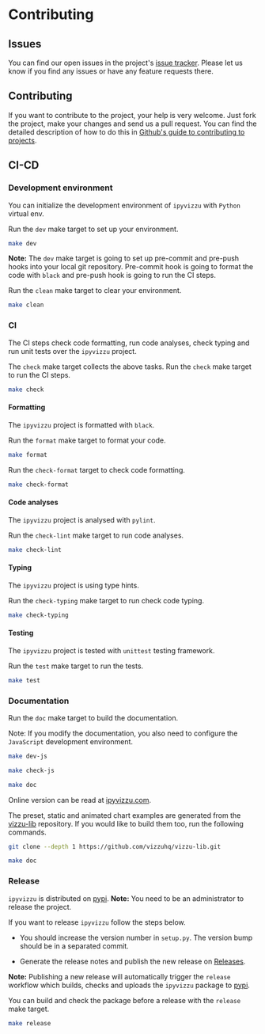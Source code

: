 # Contributing

## Issues

You can find our open issues in the project's
[issue tracker](https://github.com/vizzuhq/ipyvizzu/issues). Please let us know
if you find any issues or have any feature requests there.

## Contributing

If you want to contribute to the project, your help is very welcome. Just fork
the project, make your changes and send us a pull request. You can find the
detailed description of how to do this in
[Github's guide to contributing to projects](https://docs.github.com/en/get-started/quickstart/contributing-to-projects).

## CI-CD

### Development environment

You can initialize the development environment of `ipyvizzu` with `Python`
virtual env.

Run the `dev` make target to set up your environment.

```sh
make dev
```

**Note:** The `dev` make target is going to set up pre-commit and pre-push hooks
into your local git repository. Pre-commit hook is going to format the code with
`black` and pre-push hook is going to run the CI steps.

Run the `clean` make target to clear your environment.

```sh
make clean
```

### CI

The CI steps check code formatting, run code analyses, check typing and run unit
tests over the `ipyvizzu` project.

The `check` make target collects the above tasks. Run the `check` make target to
run the CI steps.

```sh
make check
```

#### Formatting

The `ipyvizzu` project is formatted with `black`.

Run the `format` make target to format your code.

```sh
make format
```

Run the `check-format` target to check code formatting.

```sh
make check-format
```

#### Code analyses

The `ipyvizzu` project is analysed with `pylint`.

Run the `check-lint` make target to run code analyses.

```sh
make check-lint
```

#### Typing

The `ipyvizzu` project is using type hints.

Run the `check-typing` make target to run check code typing.

```sh
make check-typing
```

#### Testing

The `ipyvizzu` project is tested with `unittest` testing framework.

Run the `test` make target to run the tests.

```sh
make test
```

### Documentation

Run the `doc` make target to build the documentation.

Note: If you modify the documentation, you also need to configure the
`JavaScript` development environment.

```sh
make dev-js

make check-js

make doc
```

Online version can be read at [ipyvizzu.com](https://ipyvizzu.vizzuhq.com).

The preset, static and animated chart examples are generated from the
[vizzu-lib](https://github.com/vizzuhq/vizzu-lib) repository. If you would like
to build them too, run the following commands.

```sh
git clone --depth 1 https://github.com/vizzuhq/vizzu-lib.git

make doc
```

### Release

`ipyvizzu` is distributed on [pypi](https://pypi.org/project/ipyvizzu).
**Note:** You need to be an administrator to release the project.

If you want to release `ipyvizzu` follow the steps below.

- You should increase the version number in `setup.py`. The version bump should
  be in a separated commit.

- Generate the release notes and publish the new release on
  [Releases](https://github.com/vizzuhq/ipyvizzu/releases).

**Note:** Publishing a new release will automatically trigger the `release`
workflow which builds, checks and uploads the `ipyvizzu` package to
[pypi](https://pypi.org/project/ipyvizzu).

You can build and check the package before a release with the `release` make
target.

```sh
make release
```
